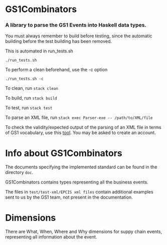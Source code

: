 # GS1Combinators

### A library to parse the GS1 Events into Haskell data types.

You must always remember to build before testing, since the automatic building before the test building has been removed.

This is automated in run_tests.sh

`./run_tests.sh`

To perform a clean beforehand, use the -c option

`./run_tests.sh -c`

To clean, run `stack clean`

To build, run `stack build`

To test, run `stack test`

To parse an XML file, run `stack exec Parser-exe -- /path/to/XML/file`

To check the validity/expected output of the parsing of an XML file in terms of GS1 vocabulary,
use this [tool](http://www.vizworkbench.com/ui/dataset/).
You  may be asked to create an account.

# Info about GS1Combinators

The documents specifying the implemented standard can be found in the directory `doc`.

GS1Combinators contains types representing all the business events.

The files in `test/test-xml/EPCIS xml files` contain additional examples
sent to us by the GS1 team, not present in the documentation.

# Dimensions

There are What, When, Where and Why dimensions for suppy chain events,
representing all information about the event.
